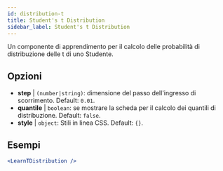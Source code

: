 ```yaml
---
id: distribution-t
title: Student's t Distribution
sidebar_label: Student's t Distribution
---
```


Un componente di apprendimento per il calcolo delle probabilità di distribuzione delle t di uno Studente.

## Opzioni

* __step__ | `(number|string)`: dimensione del passo dell'ingresso di scorrimento. Default: `0.01`.
* __quantile__ | `boolean`: se mostrare la scheda per il calcolo dei quantili di distribuzione. Default: `false`.
* __style__ | `object`: Stili in linea CSS. Default: `{}`.


## Esempi

```jsx live
<LearnTDistribution />
```

